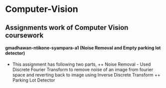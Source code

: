 # Computer-Vision

## Assignments work of Computer Vision coursework

#### gmadhawan-ntikone-syampara-a1 (Noise Removal and Empty parking lot detector)
+ This assignment has following two parts,
++ Noise Removal - Used Discrete Fourier Transform to remove noise of an image from fourier space and reverting back to image using Inverse Discrete Transform
++ Parking Lot Detector 
